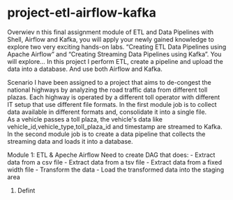 # project-etl-airflow-kafka
Overwiev
n this final assignment module of ETL and Data Pipelines with Shell, Airflow and Kafka, you will apply your newly gained knowledge to explore two very exciting hands-on labs. “Creating ETL Data Pipelines using Apache Airflow” and “Creating Streaming Data Pipelines using Kafka”. You will explore...
In this project I perform ETL, create a pipeline and upload the data into a database. And use both Airflow and Kafka.

Scenario
I have been assigned to a project that aims to de-congest the national highways by analyzing the road traffic data from different toll plazas. Each highway is operated by a different toll operator with different IT setup that use different file formats.  In the first module job is to collect data available in different formats and, consolidate it into a single file.  
As a vehicle passes a toll plaza, the vehicle's data like vehicle_id,vehicle_type,toll_plaza_id and timestamp are streamed to Kafka. In the second module job is to create a data pipeline that collects the streaming data and loads it into a database.

Module 1: ETL & Apeche Airflow
  Need to create DAG that does:
    - Extract data from a csv file
    - Extract data from a tsv file
    - Extract data from a fixed width file
    - Transform the data
    - Load the transformed data into the staging area
  
  1. Defint


